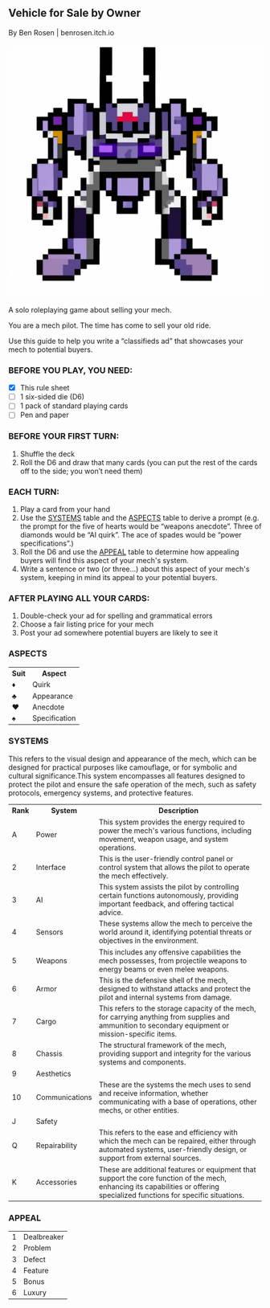 ## Vehicle for Sale by Owner
By Ben Rosen | benrosen.itch.io

![Pixel art mech](image.webp)

A solo roleplaying game about selling your mech.

You are a mech pilot. The time has come to sell your old ride.

Use this guide to help you write a “classifieds ad” that showcases your mech to potential buyers.

### BEFORE YOU PLAY, YOU NEED:

- [x] This rule sheet
- [ ] 1 six-sided die (D6)
- [ ] 1 pack of standard playing cards
- [ ] Pen and paper

### BEFORE YOUR FIRST TURN:
1. Shuffle the deck
2. Roll the D6 and draw that many cards (you can put the rest of the cards off to the side; you won’t need them)

### EACH TURN:
1. Play a card from your hand
2. Use the [SYSTEMS](#systems) table and the [ASPECTS](#aspects) table to derive a prompt (e.g. the prompt for the five of hearts would be “weapons anecdote”. Three of diamonds would be “AI quirk”. The ace of spades would be “power specifications”.)
3. Roll the D6 and use the [APPEAL](#appeal) table to determine how appealing buyers will find this aspect of your mech's system.
4. Write a sentence or two (or three…) about this aspect of your mech's system, keeping in mind its appeal to your potential buyers.

### AFTER PLAYING ALL YOUR CARDS:
1. Double-check your ad for spelling and grammatical errors
2. Choose a fair listing price for your mech
3. Post your ad somewhere potential buyers are likely to see it

### ASPECTS
<table>
  <tr>
    <th>Suit</th>
    <th>Aspect</th>
  </tr>
  <tr>
    <td>♦</td>
    <td>Quirk</td>
  </tr>
  <tr>
    <td>♣</td>
    <td>Appearance</td>
  </tr>
  <tr>
    <td>♥</td>
    <td>Anecdote</td>
  </tr>
  <tr>
    <td>♠</td>
    <td>Specification</td>
  </tr>
</table>

### SYSTEMS
<table>
  <tr>
    <th>Rank</th>
    <th>System</th>
    <th>Description</th>
  </tr>
  <tr>
    <td>A</td>
    <td>Power</td>
    <td>This system provides the energy required to power the mech's various functions, including movement, weapon usage, and system operations.</td>
  </tr>
  <tr>
    <td>2</td>
    <td>Interface</td>
    <td>This is the user-friendly control panel or control system that allows the pilot to operate the mech effectively.</td>
  </tr>
  <tr>
    <td>3</td>
    <td>AI</td>
    <td>This system assists the pilot by controlling certain functions autonomously, providing important feedback, and offering tactical advice.</td>
  </tr>
  <tr>
    <td>4</td>
    <td>Sensors</td>
    <td>These systems allow the mech to perceive the world around it, identifying potential threats or objectives in the environment.</td>
  </tr>
    <tr>
    <td>5</td>
    <td>Weapons</td>
    <td>This includes any offensive capabilities the mech possesses, from projectile weapons to energy beams or even melee weapons.</td>
  </tr>
  <tr>
    <td>6</td>
    <td>Armor</td>
    <td>This is the defensive shell of the mech, designed to withstand attacks and protect the pilot and internal systems from damage.</td>
  </tr>
  <tr>
    <td>7</td>
    <td>Cargo</td>
    <td>This refers to the storage capacity of the mech, for carrying anything from supplies and ammunition to secondary equipment or mission-specific items.</td>
  </tr>
  <tr>
    <td>8</td>
    <td>Chassis</td>
    <td>The structural framework of the mech, providing support and integrity for the various systems and components.</td>
  </tr>
    <tr>
    <td>9</td>
    <td>Aesthetics</td
    <td>This refers to the visual design and appearance of the mech, which can be designed for practical purposes like camouflage, or for symbolic and cultural significance.</td>
  </tr>
  <tr>
    <td>10</td>
    <td>Communications</td>
    <td>These are the systems the mech uses to send and receive information, whether communicating with a base of operations, other mechs, or other entities.</td>
  </tr>
  <tr>
    <td>J</td>
    <td>Safety</td
    <td>This system encompasses all features designed to protect the pilot and ensure the safe operation of the mech, such as safety protocols, emergency systems, and protective features.</td>
  </tr>
  <tr>
    <td>Q</td>
    <td>Repairability</td>
    <td>This refers to the ease and efficiency with which the mech can be repaired, either through automated systems, user-friendly design, or support from external sources.</td>
  </tr>
    <tr>
    <td>K</td>
    <td>Accessories</td>
    <td>These are additional features or equipment that support the core function of the mech, enhancing its capabilities or offering specialized functions for specific situations.</td>
  </tr>
</table>

### APPEAL

<table>
<tr>
    <td>1</td>
    <td>Dealbreaker</td>
  </tr>
  <tr>
    <td>2</td>
    <td>Problem</td>
  </tr>
  <tr>
    <td>3</td>
    <td>Defect</td>
  </tr>
  <tr>
    <td>4</td>
    <td>Feature</td>
  </tr>
    <tr>
    <td>5</td>
    <td>Bonus</td>
  </tr>
  <tr>
    <td>6</td>
    <td>Luxury</td>
  </tr>
</table>
